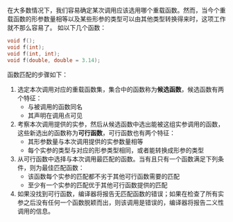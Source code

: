 在大多数情况下，我们容易确定某次调用应该选用哪个重载函数。然而，当今个重载函数的形参数量相等以及某些形参的类型可以由其他类型转换得来时，这项工作就不那么容易了。
如以下几个函数：
```c++
void f();
void f(int);
void f(int, int);
void f(double, double = 3.14);
```
函数匹配的步骤如下：
1. 选定本次调用对应的重载函数集，集合中的函数称为**候选函数**，候选函数有两个特征：
    - 与被调用的函数同名
    - 其声明在调用点可见
2. 考察本次调用提供的实参，然后从候选函数中选出能被这组实参调用的函数，这些新选出的函数称为**可行函数**，可行函数也有两个特征：
    - 其形参数量与本次调用提供的实参数量相等
    - 每个实参的类型与对应的形参类型相同，或者能转换成形参的类型
3. 从可行函数中选择与本次调用最匹配的函数。当有且只有一个函数满足下列条件，则为最佳匹配函数：
    - 该函数每个实参的匹配都不劣于其他可行函数需要的匹配
    - 至少有一个实参的匹配优于其他可行函数提供的匹配
4. 如果没找到可行函数，编译器将报告无匹配函数的错误；如果在检查了所有实参之后没有任何一个函数脱颖而出，则该调用是错误的，编译器将报告二义性调用的信息。